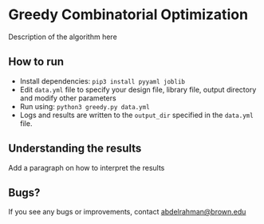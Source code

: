 # Greedy Combinatorial Optimization
Description of the algorithm here

## How to run
- Install dependencies: `pip3 install pyyaml joblib`
- Edit `data.yml` file to specify your design file, library file, output directory and modify other parameters
- Run using: `python3 greedy.py data.yml`
- Logs and results are written to the `output_dir` specified in the `data.yml` file.

## Understanding the results
Add a paragraph on how to interpret the results

## Bugs?
If you see any bugs or improvements, contact abdelrahman@brown.edu
